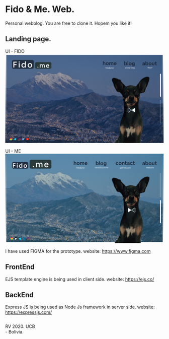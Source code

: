 # Fido & Me. Web.
Personal webblog. You are free to clone it.
Hopem you like it!

## Landing page.
UI - FIDO
![](others/fido_ui.jpg)

UI - ME
![](others/me_ui.jpg)

I have used FIGMA for the prototype.
website: https://www.figma.com

## FrontEnd
EJS template engine is being used in client side.
website: https://ejs.co/

## BackEnd
Express JS is being used as Node Js framework in server side.
website: https://expressjs.com/

<footer>
<p style="float:left; width: 20%;">
RV 2020. UCB - Bolivia.
</p>
</footer>